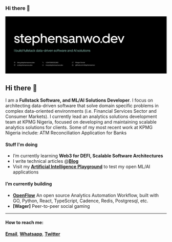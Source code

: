 ### Hi there 👋

![Banner Image](https://github.com/stephensanwo/stephensanwo/blob/main/images/banner.svg)

## Hi there 👋

I am a **Fullstack Software, and ML/AI Solutions Developer**. I focus on architecting data-driven software that solve domain specific problems in complex data-oriented environments (i.e. Financial Services Sector and Consumer Markets). I currently lead an analytics solutions development team at KPMG Nigeria, focused on developing and maintaining scalable analytics solutions for clients. Some of my most recent work at KPMG Nigeria include: ATM Reconciliation Application for Banks 

#### Stuff I'm doing
- I’m currently learning **Web3 for DEFI, Scalable Software Architectures**
- I write technical articles @**[Blog](https://stephensanwo.dev/blog)**
- Visit my **[Artificial Intelligence Playground](ai.stephensanwo.dev)** to test my open ML/AI applications

#### I’m currently building 
- **[OpenFlow](https://github.com/stephensanwo/openflow-client)** An open source Analytics Automation Workflow, built with GO, Python, React, TypeScript, Cadence, Redis, Postgresql, etc.
- **[Wager]** Peer-to-peer social gaming

----

#### How to reach me:
  **[Email](me@stephensanwo.dev)**, **[Whatsapp](https://wa.me/+2347069331383)**, **[Twitter](https://twitter.com/stephensanwo)**


